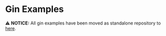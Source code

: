 # Gin Examples

⚠️  **NOTICE:** All gin examples have been moved as standalone repository to [here](https://github.com/031120/examples).
